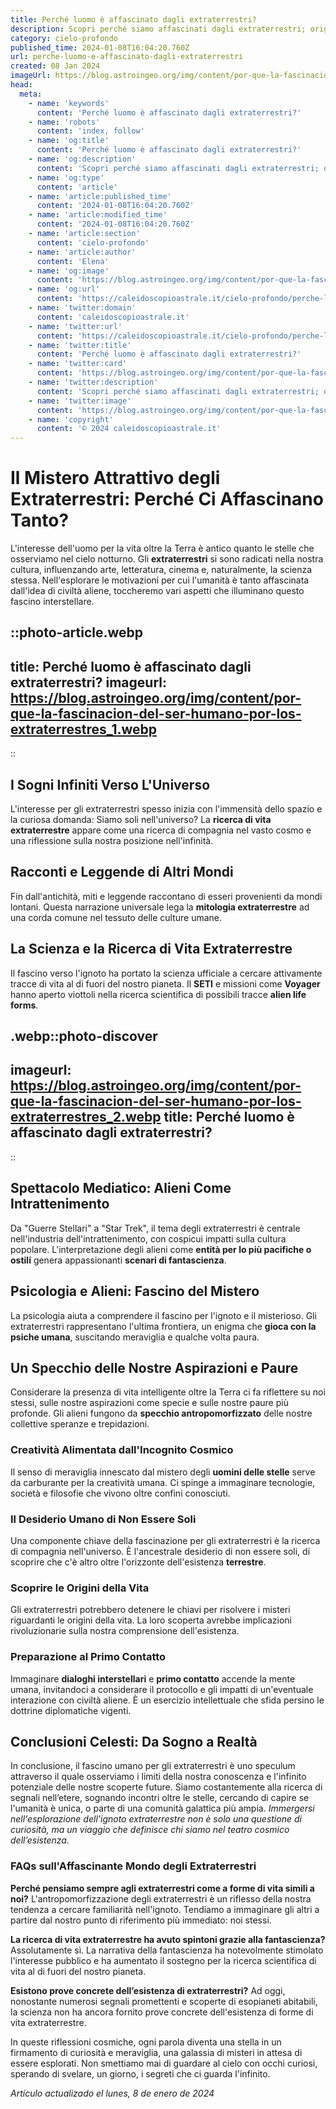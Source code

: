```yaml
---
title: Perché luomo è affascinato dagli extraterrestri?
description: Scopri perché siamo affascinati dagli extraterrestri; origini, cultura e impatto sulla società. Esplora il mistero con noi!
category: cielo-profondo
published_time: 2024-01-08T16:04:20.760Z
url: perche-luomo-e-affascinato-dagli-extraterrestri
created: 08 Jan 2024
imageUrl: https://blog.astroingeo.org/img/content/por-que-la-fascinacion-del-ser-humano-por-los-extraterrestres_1.webp
head:
  meta:
    - name: 'keywords'
      content: 'Perché luomo è affascinato dagli extraterrestri?'
    - name: 'robots'
      content: 'index, follow'
    - name: 'og:title'
      content: 'Perché luomo è affascinato dagli extraterrestri?'
    - name: 'og:description'
      content: 'Scopri perché siamo affascinati dagli extraterrestri; origini, cultura e impatto sulla società. Esplora il mistero con noi!'
    - name: 'og:type'
      content: 'article'
    - name: 'article:published_time'
      content: '2024-01-08T16:04:20.760Z'
    - name: 'article:modified_time'
      content: '2024-01-08T16:04:20.760Z'
    - name: 'article:section'
      content: 'cielo-profondo'
    - name: 'article:author'
      content: 'Elena'
    - name: 'og:image'
      content: 'https://blog.astroingeo.org/img/content/por-que-la-fascinacion-del-ser-humano-por-los-extraterrestres_1.webp'
    - name: 'og:url'
      content: 'https://caleidoscopioastrale.it/cielo-profondo/perche-luomo-e-affascinato-dagli-extraterrestri'
    - name: 'twitter:domain'
      content: 'caleidoscopioastrale.it'
    - name: 'twitter:url'
      content: 'https://caleidoscopioastrale.it/cielo-profondo/perche-luomo-e-affascinato-dagli-extraterrestri'
    - name: 'twitter:title'
      content: 'Perché luomo è affascinato dagli extraterrestri?'
    - name: 'twitter:card'
      content: 'https://blog.astroingeo.org/img/content/por-que-la-fascinacion-del-ser-humano-por-los-extraterrestres_1.webp'
    - name: 'twitter:description'
      content: 'Scopri perché siamo affascinati dagli extraterrestri; origini, cultura e impatto sulla società. Esplora il mistero con noi!'
    - name: 'twitter:image'
      content: 'https://blog.astroingeo.org/img/content/por-que-la-fascinacion-del-ser-humano-por-los-extraterrestres_1.webp'
    - name: 'copyright'
      content: '© 2024 caleidoscopioastrale.it'
---
```

# Il Mistero Attrattivo degli Extraterrestri: Perché Ci Affascinano Tanto?

L'interesse dell'uomo per la vita oltre la Terra è antico quanto le stelle che osserviamo nel cielo notturno. Gli **extraterrestri** si sono radicati nella nostra cultura, influenzando arte, letteratura, cinema e, naturalmente, la scienza stessa. Nell'esplorare le motivazioni per cui l'umanità è tanto affascinata dall'idea di civiltà aliene, toccheremo vari aspetti che illuminano questo fascino interstellare.

::photo-article.webp
---
title: Perché luomo è affascinato dagli extraterrestri?
imageurl: https://blog.astroingeo.org/img/content/por-que-la-fascinacion-del-ser-humano-por-los-extraterrestres_1.webp
---
::

## I Sogni Infiniti Verso L'Universo

L'interesse per gli extraterrestri spesso inizia con l'immensità dello spazio e la curiosa domanda: Siamo soli nell'universo? La **ricerca di vita extraterrestre** appare come una ricerca di compagnia nel vasto cosmo e una riflessione sulla nostra posizione nell'infinità.

## Racconti e Leggende di Altri Mondi

Fin dall'antichità, miti e leggende raccontano di esseri provenienti da mondi lontani. Questa narrazione universale lega la **mitologia extraterrestre** ad una corda comune nel tessuto delle culture umane.

## La Scienza e la Ricerca di Vita Extraterrestre

Il fascino verso l'ignoto ha portato la scienza ufficiale a cercare attivamente tracce di vita al di fuori del nostro pianeta. Il **SETI** e missioni come **Voyager** hanno aperto viottoli nella ricerca scientifica di possibili tracce **alien life forms**.

.webp::photo-discover
---
imageurl: https://blog.astroingeo.org/img/content/por-que-la-fascinacion-del-ser-humano-por-los-extraterrestres_2.webp
title: Perché luomo è affascinato dagli extraterrestri?
---
::

## Spettacolo Mediatico: Alieni Come Intrattenimento

Da "Guerre Stellari" a "Star Trek", il tema degli extraterrestri è centrale nell'industria dell'intrattenimento, con cospicui impatti sulla cultura popolare. L'interpretazione degli alieni come **entità per lo più pacifiche o ostili** genera appassionanti **scenari di fantascienza**.

## Psicologia e Alieni: Fascino del Mistero

La psicologia aiuta a comprendere il fascino per l'ignoto e il misterioso. Gli extraterrestri rappresentano l'ultima frontiera, un enigma che **gioca con la psiche umana**, suscitando meraviglia e qualche volta paura.

## Un Specchio delle Nostre Aspirazioni e Paure

Considerare la presenza di vita intelligente oltre la Terra ci fa riflettere su noi stessi, sulle nostre aspirazioni come specie e sulle nostre paure più profonde. Gli alieni fungono da **specchio antropomorfizzato** delle nostre collettive speranze e trepidazioni.

### Creatività Alimentata dall'Incognito Cosmico

Il senso di meraviglia innescato dal mistero degli **uomini delle stelle** serve da carburante per la creatività umana. Ci spinge a immaginare tecnologie, società e filosofie che vivono oltre confini conosciuti.

### Il Desiderio Umano di Non Essere Soli

Una componente chiave della fascinazione per gli extraterrestri è la ricerca di compagnia nell'universo. È l'ancestrale desiderio di non essere soli, di scoprire che c'è altro oltre l'orizzonte dell'esistenza **terrestre**.

### Scoprire le Origini della Vita

Gli extraterrestri potrebbero detenere le chiavi per risolvere i misteri riguardanti le origini della vita. La loro scoperta avrebbe implicazioni rivoluzionarie sulla nostra comprensione dell'esistenza.

### Preparazione al Primo Contatto

Immaginare **dialoghi interstellari** e **primo contatto** accende la mente umana, invitandoci a considerare il protocollo e gli impatti di un'eventuale interazione con civiltà aliene. È un esercizio intellettuale che sfida persino le dottrine diplomatiche vigenti.

## Conclusioni Celesti: Da Sogno a Realtà

In conclusione, il fascino umano per gli extraterrestri è uno speculum attraverso il quale osserviamo i limiti della nostra conoscenza e l'infinito potenziale delle nostre scoperte future. Siamo costantemente alla ricerca di segnali nell’etere, sognando incontri oltre le stelle, cercando di capire se l'umanità è unica, o parte di una comunità galattica più ampia. *Immergersi nell'esplorazione dell'ignoto extraterrestre non è solo una questione di curiosità, ma un viaggio che definisce chi siamo nel teatro cosmico dell’esistenza.*

### FAQs sull'Affascinante Mondo degli Extraterrestri

**Perché pensiamo sempre agli extraterrestri come a forme di vita simili a noi?**
L'antropomorfizzazione degli extraterrestri è un riflesso della nostra tendenza a cercare familiarità nell'ignoto. Tendiamo a immaginare gli altri a partire dal nostro punto di riferimento più immediato: noi stessi.

**La ricerca di vita extraterrestre ha avuto spintoni grazie alla fantascienza?**
Assolutamente sì. La narrativa della fantascienza ha notevolmente stimolato l'interesse pubblico e ha aumentato il sostegno per la ricerca scientifica di vita al di fuori del nostro pianeta.

**Esistono prove concrete dell’esistenza di extraterrestri?**
Ad oggi, nonostante numerosi segnali promettenti e scoperte di esopianeti abitabili, la scienza non ha ancora fornito prove concrete dell'esistenza di forme di vita extraterrestre.

In queste riflessioni cosmiche, ogni parola diventa una stella in un firmamento di curiosità e meraviglia, una galassia di misteri in attesa di essere esplorati. Non smettiamo mai di guardare al cielo con occhi curiosi, sperando di svelare, un giorno, i segreti che ci guarda l'infinito.

_Artículo actualizado el lunes, 8 de enero de 2024_